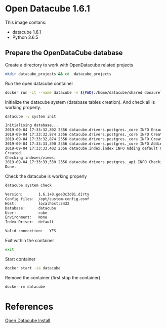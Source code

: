 # Open Datacube 1.6.1

This image contans:

* datacube 1.6.1
* Python 3.6.5

## Prepare the OpenDataCube database 

Create a directory to work with OpenDatacube related projects

```sh 
mkdir datacube_projects && cd  datacube_projects
```

Run the open datacube container

```sh 
docker run -it --name datacube -v ${PWD}:/home/datacube/shared donaurelio/open-datacube:1.6.1-stand-alone bash
```

Initialize the datacube system (database tables creation). And check all is working properly.

```sh 
datacube -v system init

Initialising database...
2019-09-04 17:33:32,802 2356 datacube.drivers.postgres._core INFO Ensuring user roles.
2019-09-04 17:33:32,874 2356 datacube.drivers.postgres._core INFO Creating schema.
2019-09-04 17:33:32,874 2356 datacube.drivers.postgres._core INFO Creating tables.
2019-09-04 17:33:33,390 2356 datacube.drivers.postgres._core INFO Adding role grants.
2019-09-04 17:33:33,402 2356 datacube.index.index INFO Adding default metadata types.
Created.
Checking indexes/views.
2019-09-04 17:33:33,530 2356 datacube.drivers.postgres._api INFO Checking dynamic views/indexes. (rebuild views=True, indexes=False)
Done.
```

Check the datacube is working properly

```sh 
datacube system check

Version:       1.6.1+0.gee3c3d81.dirty
Config files:  /opt/custom-config.conf
Host:          localhost:5432
Database:      datacube
User:          cube
Environment:   None
Index Driver:  default

Valid connection:	YES
``` 

Exit within the container 

```sh 
exit
```

Start container 

```sh 
docker start -ia datacube
```

Remove the container (first stop the container)

```sh 
docker rm datacube
```

# References

[Open Datacube Install](https://buildmedia.readthedocs.org/media/pdf/opendatacube/latest/opendatacube.pdf) 
